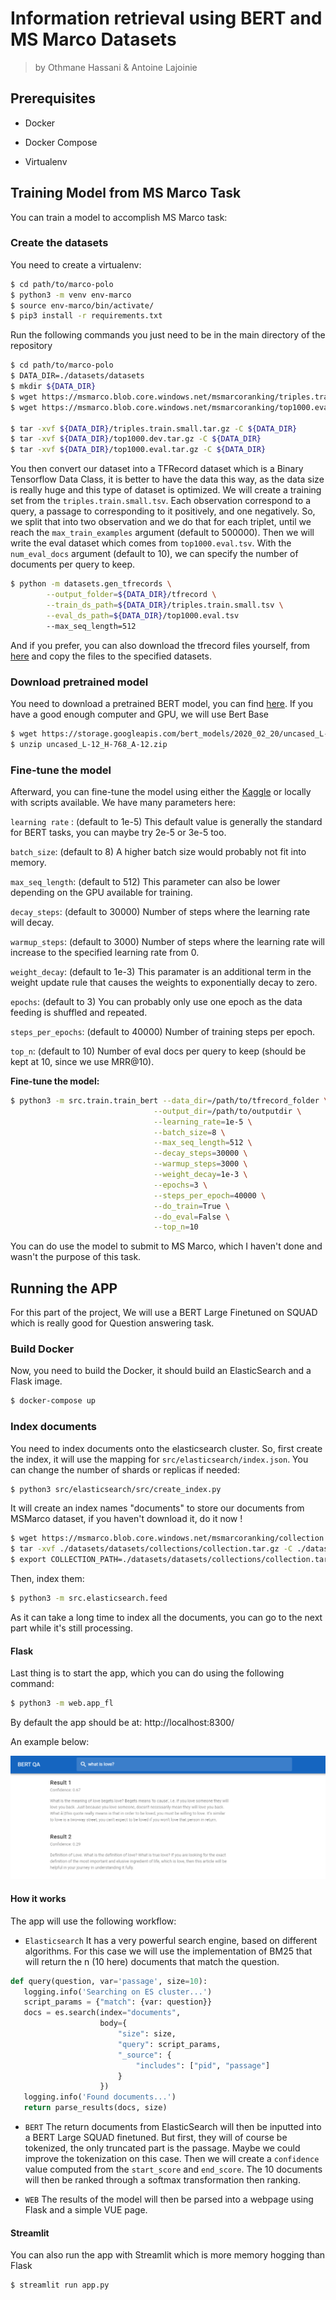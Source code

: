# Information retrieval using BERT and MS Marco Datasets
> by Othmane Hassani & Antoine Lajoinie

## Prerequisites

- Docker

- Docker Compose

- Virtualenv


## Training Model from MS Marco Task

You can train a model to accomplish MS Marco task:

### Create the datasets

You need to create a virtualenv:

```bash 
$ cd path/to/marco-polo
$ python3 -m venv env-marco
$ source env-marco/bin/activate/
$ pip3 install -r requirements.txt
```
Run the following commands you just need to be in the main directory of the repository

```bash
$ cd path/to/marco-polo
$ DATA_DIR=./datasets/datasets
$ mkdir ${DATA_DIR}
$ wget https://msmarco.blob.core.windows.net/msmarcoranking/triples.train.small.tar.gz -P ${DATA_DIR}
$ wget https://msmarco.blob.core.windows.net/msmarcoranking/top1000.eval.tar.gz -P ${DATA_DIR} 

$ tar -xvf ${DATA_DIR}/triples.train.small.tar.gz -C ${DATA_DIR}
$ tar -xvf ${DATA_DIR}/top1000.dev.tar.gz -C ${DATA_DIR}
$ tar -xvf ${DATA_DIR}/top1000.eval.tar.gz -C ${DATA_DIR}
```

You then convert our dataset into a TFRecord dataset which is a Binary Tensorflow Data Class, it is better to have the data this way, as the data size is really huge and this type of dataset is optimized.
We will create a training set from the `triples.train.small.tsv`. Each observation correspond to a query, a passage to corresponding to it positively, and one negatively. So, we split that into two observation and we do that for each triplet, until we reach the `max_train_examples` argument (default to 500000). Then we will write the eval dataset which comes from `top1000.eval.tsv`. With the `num_eval_docs` argument (default to 10), we can specify the number of documents per query to keep.
```bash
$ python -m datasets.gen_tfrecords \
        --output_folder=${DATA_DIR}/tfrecord \
        --train_ds_path=${DATA_DIR}/triples.train.small.tsv \
        --eval_ds_path=${DATA_DIR}/top1000.eval.tsv
        --max_seq_length=512
```
And if you prefer, you can also download the tfrecord files yourself, from [here](www.kaggle.com/dataset/7d81e21833a9844c5434e40fc51b25d9c2b7f6fb2e823052e9c3a55150b4251d) and copy the files to the specified datasets.

### Download pretrained model

You need to download a pretrained BERT model, you can find [here](https://github.com/google-research/bert). If you have a good enough computer and GPU, we will use Bert Base


```bash
$ wget https://storage.googleapis.com/bert_models/2020_02_20/uncased_L-12_H-768_A-12.zip
$ unzip uncased_L-12_H-768_A-12.zip
```

### Fine-tune the model

Afterward, you can fine-tune the model using either the [Kaggle](https://www.kaggle.com/lemartiens/ranking-msmarco/notebook) or locally with scripts available. We have many parameters here:

`learning rate` : (default to 1e-5) This default value is generally the standard for BERT tasks, you can maybe try 2e-5 or 3e-5 too.

`batch_size`: (default to 8) A higher batch size would probably not fit into memory.

`max_seq_length`: (default to 512) This parameter can also be lower depending on the GPU available for training.

`decay_steps`: (default to 30000) Number of steps where the learning rate will decay.

`warmup_steps`: (default to 3000) Number of steps where the learning rate will increase to the specified learning rate from 0.

`weight_decay`: (default to 1e-3) This paramater is an additional term in the weight update rule that causes the weights to exponentially decay to zero.

`epochs`: (default to 3) You can probably only use one epoch as the data feeding is shuffled and repeated.

`steps_per_epochs`: (default to 40000) Number of training steps per epoch.

`top_n`: (default to 10) Number of eval docs per query to keep (should be kept at 10, since we use MRR@10).

**Fine-tune the model:**

```bash
$ python3 -m src.train.train_bert --data_dir=/path/to/tfrecord_folder \
                                --output_dir=/path/to/outputdir \
                                --learning_rate=1e-5 \
                                --batch_size=8 \
                                --max_seq_length=512 \
                                --decay_steps=30000 \
                                --warmup_steps=3000 \
                                --weight_decay=1e-3 \
                                --epochs=3 \
                                --steps_per_epoch=40000 \
                                --do_train=True \
                                --do_eval=False \
                                --top_n=10
```
You can do use the model to submit to MS Marco, which I haven't done and wasn't the purpose of this task.

## Running the APP

For this part of the project, We will use a BERT Large Finetuned on SQUAD which is really good for Question answering task.

### Build Docker

Now, you need to build the Docker, it should build an ElasticSearch and a Flask image.

```bash
$ docker-compose up
```

### Index documents

You need to index documents onto the elasticsearch cluster. So, first create the index, it will use the mapping for `src/elasticsearch/index.json`. You can change the number of shards or replicas if needed:

```bash
$ python3 src/elasticsearch/src/create_index.py
```

It will create an index names "documents" to store our documents from MSMarco dataset, if you haven't download it, do it now !

```bash
$ wget https://msmarco.blob.core.windows.net/msmarcoranking/collection.tar.gz -P ./datasets/datasets/collections
$ tar -xvf ./datasets/datasets/collections/collection.tar.gz -C ./datasets/datasets/collections/collection.tar.gz
$ export COLLECTION_PATH=./datasets/datasets/collections/collection.tar.gz
```
Then, index them:

```bash 
$ python3 -m src.elasticsearch.feed
```
As it can take a long time to index all the documents, you can go to the next part while it's still processing.


#### Flask

Last thing is to start the app, which you can do using the following command:

```bash
$ python3 -m web.app_fl
```

By default the app should be at: http://localhost:8300/

An example below:

![example](./assets/example.png)

#### How it works
The app will use the following workflow:
 - `Elasticsearch` It has a very powerful search engine, based on different algorithms. For this case we will use the implementation of BM25 that will return the n (10 here) documents that match the question.
 ```python
def query(question, var='passage', size=10):
    logging.info('Searching on ES cluster...')
    script_params = {"match": {var: question}}
    docs = es.search(index="documents",
                     body={
                         "size": size,
                         "query": script_params,
                         "_source": {
                             "includes": ["pid", "passage"]
                         }
                     })
    logging.info('Found documents...')
    return parse_results(docs, size)
```

 - `BERT` The return documents from ElasticSearch will then be inputted into a BERT Large SQUAD finetuned. But first, they will of course be tokenized, the only truncated part is the passage. Maybe we could improve the tokenization on this case. Then we will create a `confidence` value computed from the `start_score` and `end_score`. The 10 documents will then be ranked through a softmax transformation then ranking.


 - `WEB` The results of the model will then be parsed into a webpage using Flask and a simple VUE page.

#### Streamlit

You can also run the app with Streamlit which is more memory hogging than Flask

```bash
$ streamlit run app.py
```